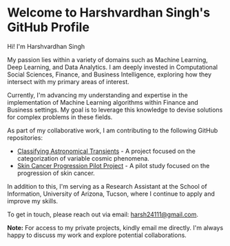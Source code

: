 # Welcome to Harshvardhan Singh's GitHub Profile

Hi! I'm Harshvardhan Singh

My passion lies within a variety of domains such as Machine Learning, Deep Learning, and Data Analytics. I am deeply invested in Computational Social Sciences, Finance, and Business Intelligence, exploring how they intersect with my primary areas of interest.

Currently, I'm advancing my understanding and expertise in the implementation of Machine Learning algorithms within Finance and Business settings. My goal is to leverage this knowledge to devise solutions for complex problems in these fields.

As part of my collaborative work, I am contributing to the following GitHub repositories:

- [Classifying Astronomical Transients](https://github.com/astrochialinko/INFO523-Final-Project/tree/Harsh) - A project focused on the categorization of variable cosmic phenomena.
- [Skin Cancer Progression Pilot Project]([git@github.com:ISTA421INFO521/Skin-Cancer-Progression.git](https://github.com/ISTA421INFO521/Skin-Cancer-Progression)) - A pilot study focused on the progression of skin cancer.

In addition to this, I'm serving as a Research Assistant at the School of Information, University of Arizona, Tucson, where I continue to apply and improve my skills.

To get in touch, please reach out via email: harsh24111@gmail.com.

**Note:** For access to my private projects, kindly email me directly. I'm always happy to discuss my work and explore potential collaborations.
